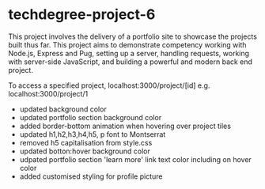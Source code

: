 # techdegree-project-6

This project involves the delivery of a portfolio site to showcase the projects built thus far. This project aims to demonstrate competency working with Node.js, Express and Pug, setting up a server, handling requests, working with server-side JavaScript, and building a powerful and modern back end project.

To access a specified project, localhost:3000/project/[id] e.g. localhost:3000/project/1

- updated <body> background color
- updated portfolio section background color
- added border-bottom animation when hovering over project tiles
- updated h1,h2,h3,h4,h5, p font to Montserrat
- removed h5 capitalisation from style.css
- updated botton:hover background color
- udpated portfolio section 'learn more' link text color including on hover color
- added customised styling for profile picture
